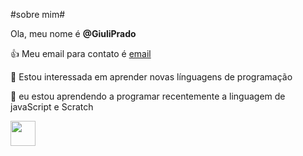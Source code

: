 #sobre mim#

Ola, meu nome é **@GiuliPrado**

👍 Meu email para contato é [email](Giuliana.prestes@escola.pr.gov.br)

👀 Estou interessada em aprender novas línguagens de programação

🌱 eu estou aprendendo a programar recentemente a linguagem de javaScript e Scratch

<img src="https://cdn.jsdelivr.net/gh/devicons/devicon/icons/java/java-original.svg" width="40" height="40"/>
